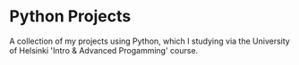  # Python Projects

A collection of my projects using Python, which I studying via the University of Helsinki 'Intro & Advanced Progamming' course.  

